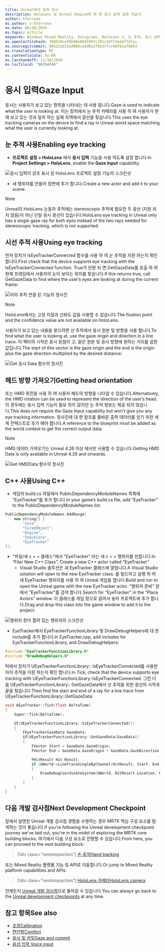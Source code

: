 ```yaml
---
title: Unreal에서 입력 응시
description: HoloLens 및 Unreal Engine에 대 한 응시 입력 설정 자습서
author: hferrone
ms.author: v-hferrone
ms.date: 06/10/2020
ms.topic: article
keywords: Windows Mixed Reality, holograms, HoloLens 2, 눈 추적, 응시 입력, 헤드 탑재 된 디스플레이, Unreal engine, 혼합 현실 헤드셋, windows Mixed Reality 헤드셋, 가상 현실 헤드셋
ms.openlocfilehash: f89638cef6b90e004f097c701c3df13edaf74fac
ms.sourcegitcommit: 09522ab15a9008ca4d022f9e37fcc98f6eaf6093
ms.translationtype: MT
ms.contentlocale: ko-KR
ms.lasthandoff: 11/30/2020
ms.locfileid: "96354346"
---
```

# <a name="gaze-input"></a><span data-ttu-id="e75d5-104">응시 입력</span><span class="sxs-lookup"><span data-stu-id="e75d5-104">Gaze Input</span></span>

<span data-ttu-id="e75d5-105">응시는 사용자가 보고 있는 항목을 나타내는 데 사용 됩니다.</span><span class="sxs-lookup"><span data-stu-id="e75d5-105">Gaze is used to indicate what the user is looking at.</span></span>  <span data-ttu-id="e75d5-106">이는 장치에서 눈 추적 카메라를 사용 하 여 사용자가 현재 보고 있는 것과 일치 하는 실제 지역에서 광선을 찾습니다.</span><span class="sxs-lookup"><span data-stu-id="e75d5-106">This uses the eye tracking cameras on the device to find a ray in Unreal world space matching what the user is currently looking at.</span></span>

## <a name="enabling-eye-tracking"></a><span data-ttu-id="e75d5-107">눈 추적 사용</span><span class="sxs-lookup"><span data-stu-id="e75d5-107">Enabling eye tracking</span></span>

- <span data-ttu-id="e75d5-108">**프로젝트 설정 > HoloLens** 에서 **응시 입력** 기능을 사용 하도록 설정 합니다.</span><span class="sxs-lookup"><span data-stu-id="e75d5-108">In **Project Settings > HoloLens**, enable the **Gaze Input** capability:</span></span>

![응시 입력이 강조 표시 된 HoloLens 프로젝트 설정 기능의 스크린샷](images/unreal-gaze-img-01.png)

- <span data-ttu-id="e75d5-110">새 행위자를 만들어 장면에 추가 합니다.</span><span class="sxs-lookup"><span data-stu-id="e75d5-110">Create a new actor and add it to your scene</span></span>

> [!NOTE] 
> <span data-ttu-id="e75d5-111">Unreal의 HoloLens 눈동자 추적에는 stereoscopic 추적에 필요한 두 광선 (지원 되지 않음)이 아닌 단일 응시 광선이 있습니다.</span><span class="sxs-lookup"><span data-stu-id="e75d5-111">HoloLens eye tracking in Unreal only has a single gaze ray for both eyes instead of the two rays needed for stereoscopic tracking, which is not supported.</span></span>

## <a name="using-eye-tracking"></a><span data-ttu-id="e75d5-112">시선 추적 사용</span><span class="sxs-lookup"><span data-stu-id="e75d5-112">Using eye tracking</span></span>

<span data-ttu-id="e75d5-113">먼저 장치가 IsEyeTrackerConnected 함수를 사용 하 여 눈 추적을 지원 하는지 확인 합니다.</span><span class="sxs-lookup"><span data-stu-id="e75d5-113">First check that the device supports eye tracking with the IsEyeTrackerConnected function.</span></span>  <span data-ttu-id="e75d5-114">True가 반환 되 면 GetGazeData를 호출 하 여 현재 프레임에서 사용자의 눈이 보이는 위치를 찾습니다.</span><span class="sxs-lookup"><span data-stu-id="e75d5-114">If this returns true, call GetGazeData to find where the user’s eyes are looking at during the current frame:</span></span>

![아이 추적 연결 된 기능의 청사진](images/unreal-gaze-img-02.png)

> [!NOTE]
> <span data-ttu-id="e75d5-116">HoloLens에서는 고정 지점과 신뢰도 값을 사용할 수 없습니다.</span><span class="sxs-lookup"><span data-stu-id="e75d5-116">The fixation point and the confidence value are not available on HoloLens.</span></span>

<span data-ttu-id="e75d5-117">사용자가 보고 있는 내용을 찾으려면 선 추적에서 응시 원본 및 방향을 사용 합니다.</span><span class="sxs-lookup"><span data-stu-id="e75d5-117">To find what the user is looking at, use the gaze origin and direction in a line trace.</span></span>  <span data-ttu-id="e75d5-118">이 벡터의 시작은 응시 원점이 고, 끝은 원본 및 응시 방향에 원하는 거리를 곱한 값입니다.</span><span class="sxs-lookup"><span data-stu-id="e75d5-118">The start of this vector is the gaze origin and the end is the origin plus the gaze direction multiplied by the desired distance:</span></span>

![Get 응시 Data 함수의 청사진](images/unreal-gaze-img-03.png)

## <a name="getting-head-orientation"></a><span data-ttu-id="e75d5-120">헤드 방향 가져오기</span><span class="sxs-lookup"><span data-stu-id="e75d5-120">Getting head orientation</span></span>

<span data-ttu-id="e75d5-121">또는 HMD 회전을 사용 하 여 사용자 헤드의 방향을 나타낼 수 있습니다.</span><span class="sxs-lookup"><span data-stu-id="e75d5-121">Alternatively, the HMD rotation can be used to represent the direction of the user’s head.</span></span>  <span data-ttu-id="e75d5-122">이 경우에는 응시 입력 기능이 필요 하지 않지만 눈 추적 정보는 제공 되지 않습니다.</span><span class="sxs-lookup"><span data-stu-id="e75d5-122">This does not require the Gaze Input capability but won't give you any eye tracking information.</span></span>  <span data-ttu-id="e75d5-123">청사진에 대 한 참조를 올바른 출력 데이터를 얻기 위한 세계 컨텍스트로 추가 해야 합니다.</span><span class="sxs-lookup"><span data-stu-id="e75d5-123">A reference to the blueprint must be added as the world context to get the correct output data:</span></span>

> [!NOTE]
> <span data-ttu-id="e75d5-124">HMD 데이터 가져오기는 Unreal 4.26 이상 에서만 사용할 수 있습니다.</span><span class="sxs-lookup"><span data-stu-id="e75d5-124">Getting HMD Data is only available in Unreal 4.26 and onwards.</span></span>

![Get HMDData 함수의 청사진](images/unreal-gaze-img-04.png)

## <a name="using-c"></a><span data-ttu-id="e75d5-126">C++ 사용</span><span class="sxs-lookup"><span data-stu-id="e75d5-126">Using C++</span></span> 

- <span data-ttu-id="e75d5-127">게임의 build.cs 파일에서 PublicDependencyModuleNames 목록에 "EyeTracker"를 추가 합니다.</span><span class="sxs-lookup"><span data-stu-id="e75d5-127">In your game’s build.cs file, add “EyeTracker” to the PublicDependencyModuleNames list:</span></span>

```cpp
PublicDependencyModuleNames.AddRange(
    new string[] {
        "Core",
        "CoreUObject",
        "Engine",
        "InputCore",
        "EyeTracker"
});
```

- <span data-ttu-id="e75d5-128">"파일/새 c + + 클래스"에서 "EyeTracker" 라는 새 c + + 행위자를 만듭니다.</span><span class="sxs-lookup"><span data-stu-id="e75d5-128">In “File/ New C++ Class”, Create a new C++ actor called “EyeTracker”</span></span>
    - <span data-ttu-id="e75d5-129">Visual Studio 솔루션은 새 EyeTracker 클래스에 열립니다.</span><span class="sxs-lookup"><span data-stu-id="e75d5-129">A Visual Studio solution will open to the new EyeTracker class.</span></span> <span data-ttu-id="e75d5-130">를 빌드하고 실행 하 여 새 EyeTracker 행위자를 사용 하 여 Unreal 게임을 엽니다.</span><span class="sxs-lookup"><span data-stu-id="e75d5-130">Build and run to open the Unreal game with the new EyeTracker actor.</span></span>  <span data-ttu-id="e75d5-131">"행위자 준비" 창에서 "EyeTracker"를 검색 합니다.</span><span class="sxs-lookup"><span data-stu-id="e75d5-131">Search for “EyeTracker” in the “Place Actors” window.</span></span>  <span data-ttu-id="e75d5-132">이 클래스를 게임 창으로 끌어서 놓아 프로젝트에 추가 합니다.</span><span class="sxs-lookup"><span data-stu-id="e75d5-132">Drag and drop this class into the game window to add it to the project:</span></span>

![행위자 창이 열려 있는 행위자의 스크린샷](images/unreal-gaze-img-06.png)

- <span data-ttu-id="e75d5-134">EyeTracker에서 EyeTrackerFunctionLibrary 및 DrawDebugHelpers에 대 한 include를 추가 합니다.</span><span class="sxs-lookup"><span data-stu-id="e75d5-134">In EyeTracker.cpp, add includes for EyeTrackerFunctionLibrary, and DrawDebugHelpers:</span></span>

```cpp
#include "EyeTrackerFunctionLibrary.h"
#include "DrawDebugHelpers.h"
```

<span data-ttu-id="e75d5-135">틱에서 장치가 UEyeTrackerFunctionLibrary:: IsEyeTrackerConnected를 사용한 아이 추적을 지원 하는지 확인 합니다.</span><span class="sxs-lookup"><span data-stu-id="e75d5-135">In Tick, check that the device supports eye tracking with UEyeTrackerFunctionLibrary::IsEyeTrackerConnected.</span></span>  <span data-ttu-id="e75d5-136">그런 다음 UEyeTrackerFunctionLibrary:: GetGazeData에서 선 추적을 위한 광선의 시작과 끝을 찾습니다.</span><span class="sxs-lookup"><span data-stu-id="e75d5-136">Then find the start and end of a ray for a line trace from UEyeTrackerFunctionLibrary::GetGazeData:</span></span>

```cpp
void AEyeTracker::Tick(float DeltaTime)
{
    Super::Tick(DeltaTime);

    if(UEyeTrackerFunctionLibrary::IsEyeTrackerConnected())
    {
        FEyeTrackerGazeData GazeData;
        if(UEyeTrackerFunctionLibrary::GetGazeData(GazeData))
        {
            FVector Start = GazeData.GazeOrigin;
            FVector End = GazeData.GazeOrigin + GazeData.GazeDirection * 100;

            FHitResult Hit Result;
            if (GWorld->LineTraceSingleByChannel(HitResult, Start, End, ECollisionChannel::ECC_Visiblity))
            {
                DrawDebugCoordinateSystem(GWorld, HitResult.Location, FQuat::Identity.Rotator(), 10);
            }
        }
    }
}
```

## <a name="next-development-checkpoint"></a><span data-ttu-id="e75d5-137">다음 개발 검사점</span><span class="sxs-lookup"><span data-stu-id="e75d5-137">Next Development Checkpoint</span></span>

<span data-ttu-id="e75d5-138">앞에서 설명한 Unreal 개발 검사점 경험을 수행하는 경우 MRTK 핵심 구성 요소를 탐색하는 것이 좋습니다.</span><span class="sxs-lookup"><span data-stu-id="e75d5-138">If you're following the Unreal development checkpoint journey we've laid out, you're in the midst of exploring the MRTK core building blocks.</span></span> <span data-ttu-id="e75d5-139">여기에서 다음 구성 요소로 진행할 수 있습니다.</span><span class="sxs-lookup"><span data-stu-id="e75d5-139">From here, you can proceed to the next building block:</span></span> 

> [!div class="nextstepaction"]
> [<span data-ttu-id="e75d5-140">손 추적</span><span class="sxs-lookup"><span data-stu-id="e75d5-140">Hand tracking</span></span>](unreal-hand-tracking.md)

<span data-ttu-id="e75d5-141">또는 Mixed Reality 플랫폼 기능 및 API로 이동합니다.</span><span class="sxs-lookup"><span data-stu-id="e75d5-141">Or jump to Mixed Reality platform capabilities and APIs:</span></span>

> [!div class="nextstepaction"]
> [<span data-ttu-id="e75d5-142">HoloLens 카메라</span><span class="sxs-lookup"><span data-stu-id="e75d5-142">HoloLens camera</span></span>](unreal-hololens-camera.md)

<span data-ttu-id="e75d5-143">언제든지 [Unreal 개발 검사점](unreal-development-overview.md#2-core-building-blocks)으로 돌아갈 수 있습니다.</span><span class="sxs-lookup"><span data-stu-id="e75d5-143">You can always go back to the [Unreal development checkpoints](unreal-development-overview.md#2-core-building-blocks) at any time.</span></span>

## <a name="see-also"></a><span data-ttu-id="e75d5-144">참고 항목</span><span class="sxs-lookup"><span data-stu-id="e75d5-144">See also</span></span>
* [<span data-ttu-id="e75d5-145">조정</span><span class="sxs-lookup"><span data-stu-id="e75d5-145">Calibration</span></span>](../../calibration.md)
* [<span data-ttu-id="e75d5-146">편안함</span><span class="sxs-lookup"><span data-stu-id="e75d5-146">Comfort</span></span>](../../design/comfort.md)
* [<span data-ttu-id="e75d5-147">응시 및 커밋</span><span class="sxs-lookup"><span data-stu-id="e75d5-147">Gaze and commit</span></span>](../../design/gaze-and-commit.md)
* [<span data-ttu-id="e75d5-148">음성 입력 </span><span class="sxs-lookup"><span data-stu-id="e75d5-148">Voice input</span></span>](../../out-of-scope/voice-design.md)
